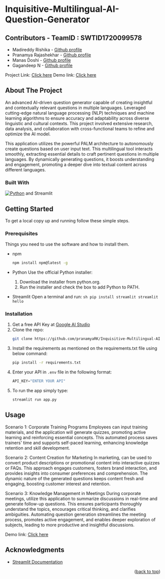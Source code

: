 ﻿<a id="readme-top"></a>

# Inquisitive-Multilingual-AI-Question-Generator 


<!-- Contributors -->
## Contributors - TeamID : SWTID1720099578

* Madireddy Rishika - [Github profile](https://github.com/rish1411)
* Pranamya Rajashekhar - [Github profile](https://github.com/pranamyaRK)
* Manas Doshi - [Github profile](https://github.com/mysthype)
* Gagandeep N - [Github profile](https://github.com/deepugagan16)

Project Link: [Click here](https://github.com/pranamyaRK/Inquisitive-Multilingual-AI-Question-Generator)
Demo link: [Click here](https://drive.google.com/file/d/1OPeydG9as-_IgID4Vq1VnFG080EwEt42/view?usp=drive_link)


## About The Project

An advanced AI-driven question generator capable of creating insightful and contextually relevant questions in multiple languages. Leveraged cutting-edge natural language processing (NLP) techniques and machine learning algorithms to ensure accuracy and adaptability across diverse linguistic and cultural contexts. This project involved extensive research, data analysis, and collaboration with cross-functional teams to refine and optimize the AI model.

This application utilizes the powerful PALM architecture to autonomously create questions based on user input text. This multilingual tool interacts smoothly, extracting essential details to craft pertinent questions in multiple languages. By dynamically generating questions, it boosts understanding and engagement, promoting a deeper dive into textual content across different languages.

### Built With

[![Python][python.org]][python-url] and Streamlit


<!-- GETTING STARTED -->
## Getting Started
To get a local copy up and running follow these simple steps.

### Prerequisites

Things you need to use the software and how to install them.
* npm
  ```sh
  npm install npm@latest -g
  ```
* Python
  Use the official Python installer:
  1. Download the installer from python.org.
  2. Run the installer and check the box to add Python to PATH.

* Streamlit
   Open a terminal and run:
      ```sh
      pip install streamlit
      streamlit hello
      ```

### Installation

1. Get a free API Key at [Google AI Studio](https://aistudio.google.com/app/apikey)
2. Clone the repo:
   ```sh
   git clone https://github.com/pranamyaRK/Inquisitive-Multilingual-AI-Question-Generator.git
   ```
3. Install the requirements as mentioned on the requirements.txt file using below command:
   ```sh
   pip install -r requirements.txt
   ```
4. Enter your API in `.env` file in the following format:
   ```js
   API_KEY="ENTER YOUR API"
   ```
5. To run the app simply type:
   ```sh
   streamlit run app.py
   ```

<!-- USAGE EXAMPLES -->
## Usage

Scenario 1: Corporate Training Programs
Employees can input training materials, and the application will generate quizzes, promoting active learning and reinforcing essential concepts. This automated process saves trainers' time and supports self-paced learning, enhancing knowledge retention and skill development.

Scenario 2: Content Creation for Marketing
In marketing, can be used to convert product descriptions or promotional content into interactive quizzes or FAQs. This approach engages customers, fosters brand interaction, and provides insights into consumer preferences and comprehension. The dynamic nature of the generated questions keeps content fresh and engaging, boosting customer interest and retention.

Scenario 3: Knowledge Management in Meetings
During corporate meetings, utilize this application to summarize discussions in real-time and generate follow-up questions. This ensures participants thoroughly understand the topics, encourages critical thinking, and clarifies ambiguities. Automating question generation streamlines the meeting process, promotes active engagement, and enables deeper exploration of subjects, leading to more productive and insightful discussions.

Demo link: [Click here](https://drive.google.com/file/d/1OPeydG9as-_IgID4Vq1VnFG080EwEt42/view?usp=drive_link)

<!-- ACKNOWLEDGMENTS -->
## Acknowledgments

* [Streamlit Documentation](https://docs.streamlit.io/)

<p align="right">(<a href="#readme-top">back to top</a>)</p>

<!-- MARKDOWN LINKS & IMAGES -->
<!-- https://www.markdownguide.org/basic-syntax/#reference-style-links -->

[Python.org]: https://img.shields.io/badge/python-3670A0?style=for-the-badge&logo=python&logoColor=ffdd54
[python-url]: https://www.python.org/
